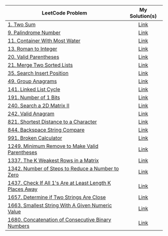 | LeetCode Problem | My Solution(s)  |
|---|:-:|
| [1. Two Sum](https://leetcode.com/problems/two-sum/)  | [Link](https://github.com/JSebCort/LeetCode/tree/master/Problems/TwoSum)  |
| [9. Palindrome Number](https://leetcode.com/problems/palindrome-number/)  | [Link](https://github.com/JSebCort/LeetCode/blob/master/Problems/PalindromeNumber.py)  |
| [11. Container With Most Water](https://leetcode.com/problems/container-with-most-water) | [Link](https://github.com/JSebCort/LeetCode/blob/master/Problems/ContainerWithMostWater.py)|
| [	13. Roman to Integer](https://leetcode.com/problems/roman-to-integer) | [Link](https://github.com/JSebCort/LeetCode/blob/master/Problems/RomanToInteger.py) |
| [20. Valid Parentheses](https://leetcode.com/problems/valid-parentheses) | [Link](https://github.com/JSebCort/LeetCode/blob/master/Problems/ValidParentheses.py) |
| [21. Merge Two Sorted Lists](https://leetcode.com/problems/merge-two-sorted-lists/)  | [Link](https://github.com/JSebCort/LeetCode/blob/master/Problems/MergedTwoSortedLists.py)  |
| [35. Search Insert Position](https://leetcode.com/problems/search-insert-position) |[Link](https://github.com/JSebCort/LeetCode/blob/master/Problems/SearchInsertPosition.py)|
| [49. Group Anagrams](https://leetcode.com/problems/group-anagrams/) |[Link]()|
| [141. Linked List Cycle](https://leetcode.com/problems/linked-list-cycle/)  | [Link](https://github.com/JSebCort/LeetCode/blob/master/Problems/LinkedListCycle.py)  |
| [191. Number of 1 Bits](https://leetcode.com/problems/number-of-1-bits/) | [Link](https://github.com/JSebCort/LeetCode/blob/master/Problems/NumberOf1Bits.py) |
| [240. Search a 2D Matrix II](https://leetcode.com/problems/search-a-2d-matrix-ii) | [Link](https://github.com/JSebCort/LeetCode/blob/master/Problems/SearchA2DMatrixII.py)|
| [242. Valid Anagram](https://leetcode.com/problems/valid-anagram) | [Link](https://github.com/JSebCort/LeetCode/blob/master/Problems/ValidAnagram.py) |
| [821. Shortest Distance to a Character](https://leetcode.com/problems/shortest-distance-to-a-character)| [Link](https://github.com/JSebCort/LeetCode/blob/master/Problems/ShortestDistanceToACharacter.py)|
| [844. Backspace String Compare](https://leetcode.com/problems/backspace-string-compare/)| [Link](https://github.com/JSebCort/LeetCode/blob/master/Problems/BackspaceStringCompare.py)|
| [991. Broken Calculator](https://leetcode.com/problems/broken-calculator) | [Link](https://github.com/JSebCort/LeetCode/blob/master/Problems/BrokenCalculator.py)|
| [1249. Minimum Remove to Make Valid Parentheses](https://leetcode.com/problems/minimum-remove-to-make-valid-parentheses) | [Link](https://github.com/JSebCort/LeetCode/blob/master/Problems/MinimumRemoveToMakeValidParentheses.py) |
| [1337. The K Weakest Rows in a Matrix](https://leetcode.com/problems/the-k-weakest-rows-in-a-matrix) | [Link](https://github.com/JSebCort/LeetCode/blob/master/Problems/TheKWeakestRowsInAMatrix.py) |
| [1342. Number of Steps to Reduce a Number to Zero](https://leetcode.com/problems/number-of-steps-to-reduce-a-number-to-zero) | [Link](https://github.com/JSebCort/LeetCode/blob/master/Problems/NumberOfStepsToReduceANumberToZero.py) |
| [1437. Check If All 1's Are at Least Length K Places Away](https://leetcode.com/problems/check-if-all-1s-are-at-least-length-k-places-away/) | [Link](https://github.com/JSebCort/LeetCode/blob/master/Problems/CheckIfAllOnesAreAtLeastLengthKPlacesAway.py) |
| [1657. Determine if Two Strings Are Close](https://leetcode.com/problems/determine-if-two-strings-are-close/) | [Link](https://github.com/JSebCort/LeetCode/blob/master/Problems/DetermineIfTwoStringsAreClose.py) |
| [1663. Smallest String With A Given Numeric Value](https://leetcode.com/problems/smallest-string-with-a-given-numeric-value/) | [Link](https://github.com/JSebCort/LeetCode/blob/master/Problems/SmallestStringWithAGivenNumericValue.py) |
| [1680. Concatenation of Consecutive Binary Numbers](https://leetcode.com/problems/concatenation-of-consecutive-binary-numbers/) | [Link](https://github.com/JSebCort/LeetCode/blob/master/Problems/ConcatenationOfConsecutiveBinaryNumbers.py) |
